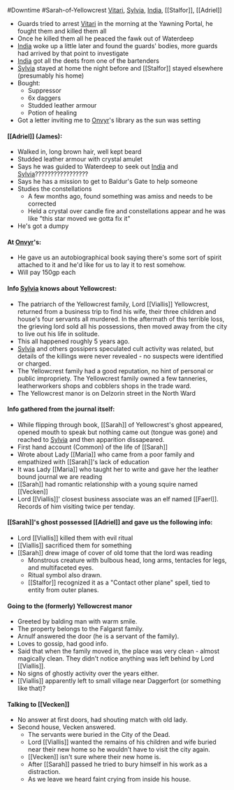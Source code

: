 #Downtime #Sarah-of-Yellowcrest
[Vitari](PCs/Past/Vitari.md), [Sylvia](PCs/Past/Sylvia.md), [India](PCs/Current/India.md), [[Stalfor]], [[Adriel]]

- Guards tried to arrest [Vitari](PCs/Past/Vitari.md) in the morning at the Yawning Portal, he fought them and killed them all
- Once he killed them all he peaced the fawk out of Waterdeep
- [India](PCs/Current/India.md) woke up a little later and found the guards' bodies, more guards had arrived by that point to investigate
- [India](PCs/Current/India.md) got all the deets from one of the bartenders
- [Sylvia](PCs/Past/Sylvia.md) stayed at home the night before and [[Stalfor]] stayed elsewhere (presumably his home)
- Bought:
	- Suppressor
	- 6x daggers
	- Studded leather armour
	- Potion of healing
- Got a letter inviting me to [Onvyr](Onvyr.md)'s library as the sun was setting

#### [[Adriel]] (James):
- Walked in, long brown hair, well kept beard
- Studded leather armour with crystal amulet
- Says he was guided to Waterdeep to seek out [India](PCs/Current/India.md) and [Sylvia](PCs/Past/Sylvia.md)?????????????????
- Says he has a mission to get to Baldur's Gate to help someone
- Studies the constellations
	- A few months ago, found something was amiss and needs to be corrected
	- Held a crystal over candle fire and constellations appear and he was like "this star moved we gotta fix it"
- He's got a dumpy

#### At [Onvyr](Onvyr.md)'s:
- He gave us an autobiographical book saying there's some sort of spirit attached to it and he'd like for us to lay it to rest somehow.
- Will pay 150gp each

#### Info [Sylvia](PCs/Past/Sylvia.md) knows about Yellowcrest:
- The patriarch of the Yellowcrest family, Lord [[Viallis]] Yellowcrest, returned from a business trip to find his wife, their three children and house's four servants all murdered. In the aftermath of this terrible loss, the grieving lord sold all his possessions, then moved away from the city to live out his life in solitude.
- This all happened roughly 5 years ago.
- [Sylvia](PCs/Past/Sylvia.md) and others gossipers speculated cult activity was related, but details of the killings were never revealed - no suspects were identified or charged.
- The Yellowcrest family had a good reputation, no hint of personal or public impropriety. The Yellowcrest family owned a few tanneries, leatherworkers shops and cobblers shops in the trade ward.
- The Yellowcrest manor is on Delzorin street in the North Ward

#### Info gathered from the journal itself:
- While flipping through book, [[Sarah]] of Yellowcrest's ghost appeared, opened mouth to speak but nothing came out (tongue was gone) and reached to [Sylvia](PCs/Past/Sylvia.md) and then apparition dissapeared.
- First hand account (Common) of the life of [[Sarah]]
- Wrote about Lady [[Maria]] who came from a poor family and empathized with [[Sarah]]'s lack of education
- It was Lady [[Maria]] who taught her to write and gave her the leather bound journal we are reading
- [[Sarah]] had romantic relationship with a young squire named [[Vecken]]
- Lord [[Viallis]]' closest business associate was an elf named [[Faerl]]. Records of him visiting twice per tenday.

#### [[Sarah]]'s ghost possessed [[Adriel]] and gave us the following info:
- Lord [[Viallis]] killed them with evil ritual
- [[Viallis]] sacrificed them for something
- [[Sarah]] drew image of cover of old tome that the lord was reading
	- Monstrous creature with bulbous head, long arms, tentacles for legs, and multifaceted eyes.
	- Ritual symbol also drawn.
	- [[Stalfor]] recognized it as a "Contact other plane" spell, tied to entity from outer planes.

#### Going to the (formerly) Yellowcrest manor
- Greeted by balding man with warm smile.
- The property belongs to the Falgarst family.
- Arnulf answered the door (he is a servant of the family).
- Loves to gossip, had good info.
- Said that when the family moved in, the place was very clean - almost magically clean. They didn't notice anything was left behind by Lord [[Viallis]].
- No signs of ghostly activity over the years either.
- [[Viallis]] apparently left to small village near Daggerfort (or something like that)?

#### Talking to [[Vecken]]
- No answer at first doors, had shouting match with old lady.
- Second house, Vecken answered.
	- The servants were buried in the City of the Dead.
	- Lord [[Viallis]] wanted the remains of his children and wife buried near their new home so he wouldn't have to visit the city again.
	- [[Vecken]] isn't sure where their new home is.
	- After [[Sarah]] passed he tried to bury himself in his work as a distraction.
	- As we leave we heard faint crying from inside his house.